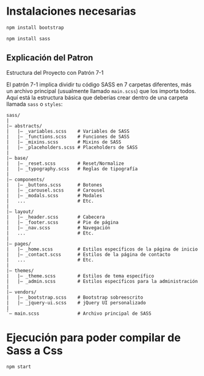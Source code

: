 # Instalaciones necesarias

```sh
npm install bootstrap
```

```sh
npm install sass
```

## Explicación del Patron

Estructura del Proyecto con Patrón 7-1

El patrón 7-1 implica dividir tu código SASS en 7 carpetas diferentes, más un archivo principal (usualmente llamado `main.scss`) que los importa todos. Aquí está la estructura básica que deberías crear dentro de una carpeta llamada `sass` o `styles`:

```
sass/
|
|– abstracts/
|   |– _variables.scss    # Variables de SASS
|   |– _functions.scss    # Funciones de SASS
|   |– _mixins.scss       # Mixins de SASS
|   |– _placeholders.scss # Placeholders de SASS
|
|– base/
|   |– _reset.scss        # Reset/Normalize
|   |– _typography.scss   # Reglas de tipografía
|
|– components/
|   |– _buttons.scss      # Botones
|   |– _carousel.scss     # Carousel
|   |– _modals.scss       # Modales
|   ...                   # Etc.
|
|– layout/
|   |– _header.scss       # Cabecera
|   |– _footer.scss       # Pie de página
|   |– _nav.scss          # Navegación
|   ...                   # Etc.
|
|– pages/
|   |– _home.scss         # Estilos específicos de la página de inicio
|   |– _contact.scss      # Estilos de la página de contacto
|   ...                   # Etc.
|
|– themes/
|   |– _theme.scss        # Estilos de tema específico
|   |– _admin.scss        # Estilos específicos para la administración
|
|– vendors/
|   |– _bootstrap.scss    # Bootstrap sobreescrito
|   |– _jquery-ui.scss    # jQuery UI personalizado
|
`– main.scss              # Archivo principal de SASS
```

# Ejecución para poder compilar de Sass a Css

```
npm start
```